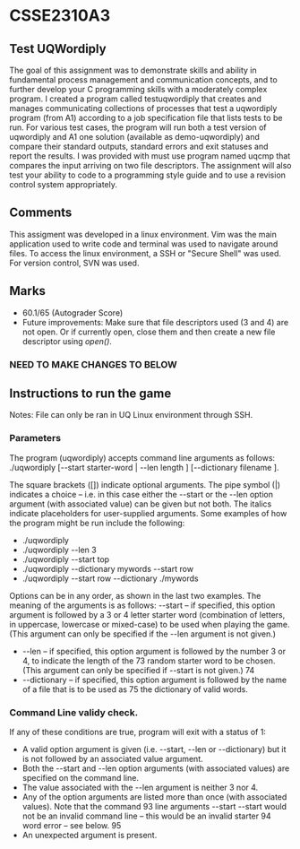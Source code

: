 # CSSE2310A3

## Test UQWordiply
The goal of this assignment was to demonstrate skills and ability in fundamental process management and communication concepts, and to further develop your C programming skills with a moderately complex program. I created a program called testuqwordiply that creates and manages communicating collections of processes that test a uqwordiply program (from A1) according to a job specification file that lists tests to be run. For various test cases, the program will run both a test version of uqwordiply and A1 one solution (available as demo-uqwordiply) and compare their standard outputs, standard errors and exit statuses and report the results. I was provided with must use program named uqcmp that compares the input arriving on two file descriptors. The assignment will also test your ability to code to a programming style guide and to use a revision control system appropriately.

## Comments 
This assigment was developed in a linux environment. Vim was the main application used to write code and terminal was used to navigate around files. 
To access the linux environment, a SSH or "Secure Shell" was used. For version control, SVN was used. 

## Marks 
- 60.1/65 (Autograder Score)
- Future improvements: Make sure that file descriptors used (3 and 4) are not open. Or if currently open, close them and then create a new file descriptor using *open()*. 

### NEED TO MAKE CHANGES TO BELOW
## Instructions to run the game 
Notes: File can only be ran in UQ Linux environment through SSH.

### Parameters 

The program (uqwordiply) accepts command line arguments as follows: ./uqwordiply [--start starter-word | --len length ] [--dictionary filename ]. 

The square brackets ([]) indicate optional arguments. The pipe symbol (|) indicates a choice – i.e. in this case either the --start or the --len option argument (with associated value) can be given but not both. The italics indicate placeholders for user-supplied arguments. 
Some examples of how the program might be run include the following: 
- ./uqwordiply
- ./uqwordiply --len 3
- ./uqwordiply --start top
- ./uqwordiply --dictionary mywords --start row
- ./uqwordiply --start row --dictionary ./mywords

Options can be in any order, as shown in the last two examples. The meaning of the arguments is as follows:
 --start – if specified, this option argument is followed by a 3 or 4 letter starter word (combination of letters, in uppercase, lowercase or mixed-case) to be used when playing the game. (This argument can only be specified if the --len argument is not given.)
- --len – if specified, this option argument is followed by the number 3 or 4, to indicate the length of the 73 random starter word to be chosen. (This argument can only be specified if --start is not given.) 74
- --dictionary – if specified, this option argument is followed by the name of a file that is to be used as 75 the dictionary of valid words.

### Command Line validy check.
If any of these conditions are true, program will exit with a status of 1: 
  - A valid option argument is given (i.e. --start, --len or --dictionary) but it is not followed by an associated value argument.
  - Both the --start and --len option arguments (with associated values) are specified on the command line. 
  - The value associated with the --len argument is neither 3 nor 4. 
  - Any of the option arguments are listed more than once (with associated values). Note that the command 93 line arguments --start --start would not be an invalid command line – this would be an invalid starter 94 word error – see below. 95
  - An unexpected argument is present.
